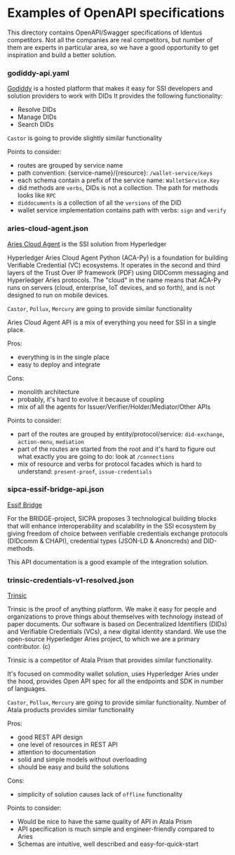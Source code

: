 # Examples of OpenAPI specifications
This directory contains OpenAPI/Swagger specifications of Identus competitors.
Not all the companies are real competitors, but number of them are experts in particular area, so we have a good opportunity to get inspiration and build a better solution.

### godiddy-api.yaml
[Godiddy](https://godiddy.com/) is a hosted platform that makes it easy for SSI developers and solution providers to work with DIDs
It provides the following functionality:
- Resolve DIDs
- Manage DIDs
- Search DIDs

`Castor` is going to provide slightly similar functionality

Points to consider:
- routes are grouped by service name
- path convention: {service-name}/{resource}: `/wallet-service/keys`
- each schema contain a prefix of the service name: `WalletService.Key`
- did methods are `verbs`, DIDs is not a collection. The path for methods looks like `RPC`
- `diddocuments` is a collection of all the `versions` of the DID
- wallet service implementation contains path with verbs: `sign` and `verify`

### aries-cloud-agent.json
[Aries Cloud Agent]() is the SSI solution from Hyperledger

Hyperledger Aries Cloud Agent Python (ACA-Py) is a foundation for building Verifiable Credential (VC) ecosystems. It operates in the second and third layers of the Trust Over IP framework (PDF) using DIDComm messaging and Hyperledger Aries protocols. The "cloud" in the name means that ACA-Py runs on servers (cloud, enterprise, IoT devices, and so forth), and is not designed to run on mobile devices.

`Castor`, `Pollux`, `Mercury` are going to provide similar functionality

Aries Cloud Agent API is a mix of everything you need for SSI in a single place.

Pros:
- everything is in the single place
- easy to deploy and integrate

Cons:
- monolith architecture
- probably, it's hard to evolve it because of coupling
- mix of all the agents for Issuer/Verifier/Holder/Mediator/Other APIs

Points to consider:
- part of the routes are grouped by entity/protocol/service: `did-exchange`, `action-menu`, `mediation`
- part of the routes are started from the root and it's hard to figure out what exactly you are going to do: look at `/connections`
- mix of resource and verbs for protocol facades which is hard to understand: `present-proof`, `issue-credentials`

### sipca-essif-bridge-api.json
[Essif Bridge](https://github.com/sicpa-dlab/essif-bridge)

For the BRIDGE-project, SICPA proposes 3 technological building blocks that will enhance interoperability and scalability in the SSI ecosystem by giving freedom of choice between verifiable credentials exchange protocols (DIDcomm & CHAPI), credential types (JSON-LD & Anoncreds) and DID-methods.

This API documentation is a good example of the integration solution.

### trinsic-credentials-v1-resolved.json

[Trinsic](https://docs.trinsic.id/reference/authentication)

Trinsic is the proof of anything platform. We make it easy for people and organizations to prove things about themselves with technology instead of paper documents. Our software is based on Decentralized Identifiers (DIDs) and Verifiable Credentials (VCs), a new digital identity standard. We use the open-source Hyperledger Aries project, to which we are a primary contributor. (c)

Trinsic is a competitor of Atala Prism that provides similar functionality.

It's focused on commodity wallet solution, uses Hyperledger Aries under the hood, provides Open API spec for all the endpoints and SDK in number of languages.

`Castor`, `Pollux`, `Mercury` are going to provide similar functionality.
Number of Atala products provides similar functionality

Pros:
- good REST API design
- one level of resources in REST API
- attention to documentation
- solid and simple models without overloading
- should be easy and build the solutions

Cons:
- simplicity of solution causes lack of `offline` functionality

Points to consider:

- Would be nice to have the same quality of API in Atala Prism
- API specification is much simple and engineer-friendly compared to Aries
- Schemas are intuitive, well described and easy-for-quick-start